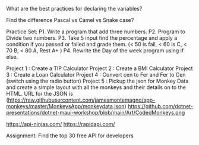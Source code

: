 What are the best practices for declaring the variables?

Find the difference Pascal vs Camel vs Snake case?

Practice Set:
P1. Write a program that add three numbers.
P2. Program to Divide two numbers.
P3. Take 5 input find the percentage and apply a condition if you passed or failed and grade them. (< 50 is fail, < 60 is C, < 70 B, < 80 A, Rest A+ )
P4. Rewrite the Day of the week program using if else.

Project 1 : Create a TIP Calculator
Project 2 : Create a BMI Calculator
Project 3 : Create a Loan Calculator
Project 4 : Convert cen to Fer and Fer to Cen (switch using the radio button)
Project 5 : Pickup the json for Monkey Data and create a simple layout with all the monkeys and their details on to the HTML.
URL for the JSON is (https://raw.githubusercontent.com/jamesmontemagno/app-monkeys/master/MonkeysApp/monkeydata.json)
https://github.com/dotnet-presentations/dotnet-maui-workshop/blob/main/Art/CodedMonkeys.png

https://api-ninjas.com/
https://rapidapi.com/

Assignment: 
Find the top 30 free API for developers
